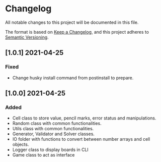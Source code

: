 # Changelog

All notable changes to this project will be documented in this file.

The format is based on [Keep a Changelog](https://keepachangelog.com/en/1.0.0/),
and this project adheres to [Semantic Versioning](https://semver.org/spec/v2.0.0.html).

## [1.0.1] 2021-04-25

### Fixed

- Change husky install command from postinstall to prepare.

## [1.0.0] 2021-04-25

### Added

- Cell class to store value, pencil marks, error status and manipulations.
- Random class with common functionalities.
- Utils class with common functionalities.
- Generator, Validator and Solver classes.
- IO folder with functions to convert between number arrays and cell objects.
- Logger class to display boards in CLI
- Game class to act as interface

